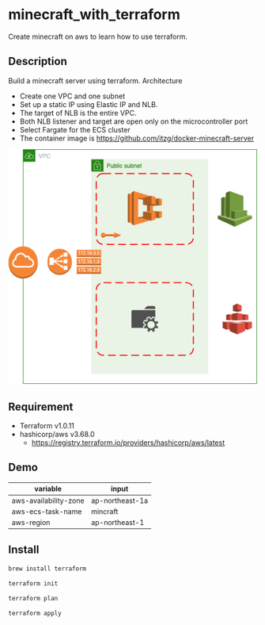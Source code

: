 # minecraft_with_terraform
Create minecraft on aws to learn how to use terraform.

## Description
Build a minecraft server using terraform.
Architecture
- Create one VPC and one subnet
- Set up a static IP using Elastic IP and NLB.
- The target of NLB is the entire VPC.
- Both NLB listener and target are open only on the microcontroller port
- Select Fargate for the ECS cluster
- The container image is https://github.com/itzg/docker-minecraft-server

![Alt text](https://github.com/katsuyukishimbo/minecraft_with_terraform/blob/main/structure.png "Aws structure")


## Requirement
- Terraform v1.0.11
- hashicorp/aws v3.68.0
  - https://registry.terraform.io/providers/hashicorp/aws/latest

## Demo

| variable | input |
| --- | --- |
| aws-availability-zone | ap-northeast-1a |
| aws-ecs-task-name | mincraft |
| aws-region| ap-northeast-1 |


## Install

```
brew install terraform
```

```
terraform init
```

```
terraform plan
```

```
terraform apply
```

